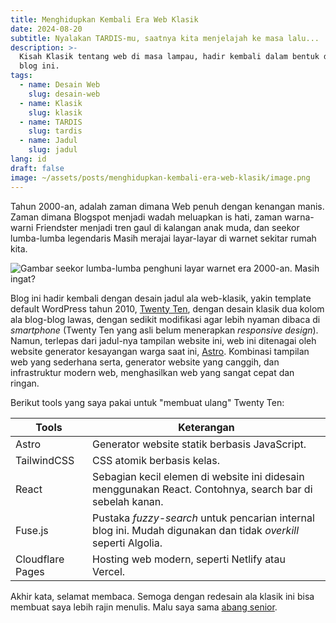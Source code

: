 ```yaml
---
title: Menghidupkan Kembali Era Web Klasik
date: 2024-08-20
subtitle: Nyalakan TARDIS-mu, saatnya kita menjelajah ke masa lalu...
description: >-
  Kisah Klasik tentang web di masa lampau, hadir kembali dalam bentuk desain
  blog ini.
tags:
  - name: Desain Web
    slug: desain-web
  - name: Klasik
    slug: klasik
  - name: TARDIS
    slug: tardis
  - name: Jadul
    slug: jadul
lang: id
draft: false
image: ~/assets/posts/menghidupkan-kembali-era-web-klasik/image.png
---
```

Tahun 2000-an, adalah zaman dimana Web penuh dengan kenangan manis. Zaman dimana Blogspot menjadi wadah meluapkan is hati, zaman warna-warni Friendster menjadi tren gaul di kalangan anak muda, dan seekor lumba-lumba legendaris Masih merajai layar-layar di warnet sekitar rumah kita.

![Gambar seekor lumba-lumba penghuni layar warnet era 2000-an. Masih ingat?](~/assets/posts/menghidupkan-kembali-era-web-klasik/lumba-lumba-legend.jpeg)

Blog ini hadir kembali dengan desain jadul ala web-klasik, yakin template default WordPress tahun 2010, [Twenty Ten](https://2010dev.wordpress.com/), dengan desain klasik dua kolom ala blog-blog lawas, dengan sedikit modifikasi agar lebih nyaman dibaca di *smartphone* (Twenty Ten yang asli belum menerapkan *responsive design*). Namun, terlepas dari jadul-nya tampilan website ini, web ini ditenagai oleh website generator kesayangan warga saat ini, [Astro](https://astro.build/). Kombinasi tampilan web yang sederhana serta, generator website yang canggih, dan infrastruktur modern web, menghasilkan web yang sangat cepat dan ringan.

Berikut tools yang saya pakai untuk "membuat ulang" Twenty Ten:

| Tools            | Keterangan                                                                                                      |
| ---------------- | --------------------------------------------------------------------------------------------------------------- |
| Astro            | Generator website statik berbasis JavaScript.                                                                   |
| TailwindCSS      | CSS atomik berbasis kelas.                                                                                      |
| React            | Sebagian kecil elemen di website ini didesain menggunakan React. Contohnya, search bar di sebelah kanan.        |
| Fuse.js          | Pustaka *fuzzy-search* untuk pencarian internal blog ini. Mudah digunakan dan tidak *overkill* seperti Algolia. |
| Cloudflare Pages | Hosting web modern, seperti Netlify atau Vercel.                                                                |

Akhir kata, selamat membaca. Semoga dengan redesain ala klasik ini bisa membuat saya lebih rajin menulis. Malu saya sama [abang senior](https://www.bloggerkalteng.com/2023/06/13/radenpioneer-blog-web-developer-dari-kota-ikan-jelawat/).
